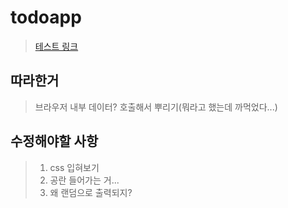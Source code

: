 # todoapp

> [테스트 링크](https://cuveloper.github.io/todoapp/)

## 따라한거
> 브라우저 내부 데이터? 호출해서 뿌리기(뭐라고 했는데 까먹었다...)

## 수정해야할 사항
> 1. css 입혀보기
> 2. 공란 들어가는 거...
> 3. 왜 랜덤으로 출력되지?

